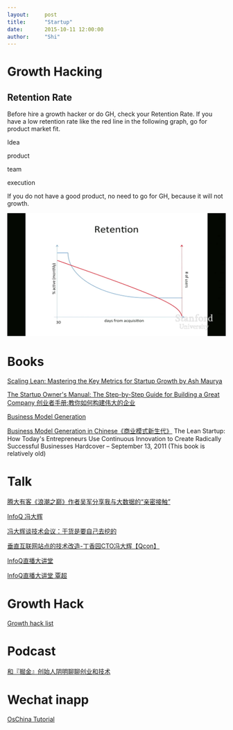 ```yaml
---
layout:     post
title:      "Startup"
date:       2015-10-11 12:00:00
author:     "Shi"
---
```


# Growth Hacking

## Retention Rate 

Before hire a growth hacker or do GH, check your Retention Rate. If you have a low retention rate like the red line in the following graph,  go for  product market fit.

Idea 

product

team

execution

If you do not have a good product, no need to go for GH, because it will not growth.

![bla](https://raw.githubusercontent.com/shic/blog/gh-pages/img/RetentionRate.png)




# Books

[Scaling Lean: Mastering the Key Metrics for Startup Growth by Ash Maurya](https://www.amazon.com/Scaling-Lean-Mastering-Metrics-Startup/dp/1511371382)

[The Startup Owner's Manual: The Step-by-Step Guide for Building a Great Company 创业者手册:教你如何构建伟大的企业](https://www.amazon.cn/gp/product/B00AR8T2MC/ref=as_li_ss_tl?ie=UTF8&camp=536&creative=3132&creativeASIN=B00AR8T2MC&linkCode=as2&tag=28346-23)

[Business Model Generation](https://www.amazon.com/gp/product/0470876417/ref=as_li_qf_sp_asin_il_tl?ie=UTF8&camp=1789&creative=9325&creativeASIN=0470876417&linkCode=as2&tag=bookandpublgu-20&linkId=W7UVY37SQIKIWHLL)

[Business Model Generation in Chinese《商业模式新生代》](http://www.bimuyu.com/blog/archives/279551391.shtml)
The Lean Startup: How Today's Entrepreneurs Use Continuous Innovation to Create Radically Successful Businesses Hardcover – September 13, 2011 (This book is relatively old)

# Talk

[腾大有客《浪潮之巅》作者吴军分享我与大数据的“亲密接触”](http://daxue.qq.com/content/content/id/2746)

[InfoQ 冯大辉](http://www.infoq.com/cn/author/%E5%86%AF%E5%A4%A7%E8%BE%89)

[冯大辉谈技术会议：干货是要自己去挖的](http://www.infoq.com/cn/interviews/fengdahui-talk-technical-meetings-the-drysaltery-need-to-dig-by-themselves)

[垂直互联网站点的技术改造-丁香园CTO冯大辉【Qcon】](http://v.qq.com/x/page/o0011ldfpbl.html)

[InfoQ直播大讲堂](https://link.zhihu.com/?target=http%3A//www.panda.tv/397309)    

[InfoQ直播大讲堂 覃超](http://www.z3z4.com/a/4li86xw)



# Growth Hack

[Growth hack list](http://www.jianshu.com/p/cd7ce2f1c3aa)



# Podcast

[和『掘金』创始人阴明聊聊创业和技术](http://teahour.fm/2016/08/08/xitu-yinm.html)



# Wechat inapp 

[OsChina Tutorial ](https://my.oschina.net/wwnick/blog/750055?from=groupmessage&isappinstalled=0)
